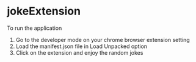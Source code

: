 # jokeExtension
To run the application
1. Go to the developer mode on your chrome browser extension setting
2. Load the manifest.json file in Load Unpacked option
3. Click on the extension and enjoy the random jokes
